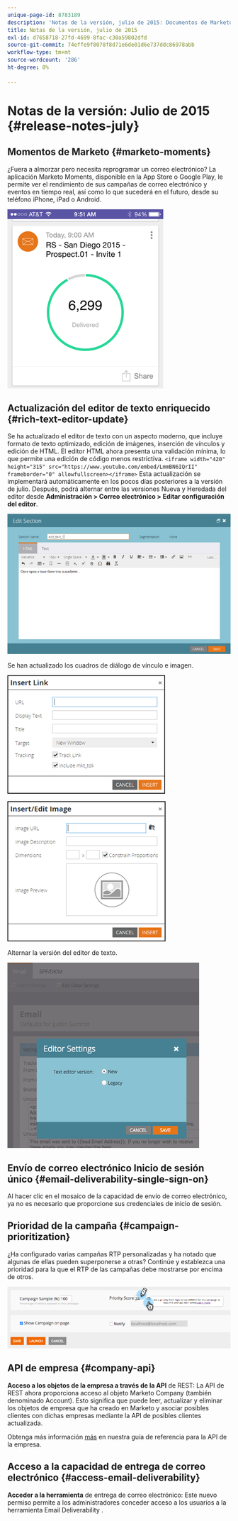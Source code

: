 ```yaml
---
unique-page-id: 8783189
description: 'Notas de la versión, julio de 2015: Documentos de Marketo: Documentación del producto'
title: Notas de la versión, julio de 2015
exl-id: d7658718-27fd-4699-8fac-c30a59802dfd
source-git-commit: 74effe9f8078f8d71e6de01d6e737ddc86978abb
workflow-type: tm+mt
source-wordcount: '286'
ht-degree: 0%

---
```


# Notas de la versión: Julio de 2015 {#release-notes-july}

## Momentos de Marketo {#marketo-moments}

¿Fuera a almorzar pero necesita reprogramar un correo electrónico? La aplicación Marketo Moments, disponible en la App Store o Google Play, le permite ver el rendimiento de sus campañas de correo electrónico y eventos en tiempo real, así como lo que sucederá en el futuro, desde su teléfono iPhone, iPad o Android.

![](assets/image2015-7-10-9-3a42-3a29.png)

## Actualización del editor de texto enriquecido {#rich-text-editor-update}

Se ha actualizado el editor de texto con un aspecto moderno, que incluye formato de texto optimizado, edición de imágenes, inserción de vínculos y edición de HTML. El editor HTML ahora presenta una validación mínima, lo que permite una edición de código menos restrictiva.
`<iframe width="420" height="315" src="https://www.youtube.com/embed/LmmBN6IQrII" frameborder="0" allowfullscreen></iframe>` Esta actualización se implementará automáticamente en los pocos días posteriores a la versión de julio. Después, podrá alternar entre las versiones Nueva y Heredada del editor desde **Administración > Correo electrónico > Editar configuración del editor**.

![](assets/image2015-7-10-9-3a42-3a44.png)

Se han actualizado los cuadros de diálogo de vínculo e imagen.

![](assets/image2015-7-10-9-3a42-3a57.png)

![](assets/image2015-7-10-9-3a43-3a20.png)

Alternar la versión del editor de texto.

![](assets/image2015-7-10-9-3a43-3a32.png)

## Envío de correo electrónico Inicio de sesión único {#email-deliverability-single-sign-on}

Al hacer clic en el mosaico de la capacidad de envío de correo electrónico, ya no es necesario que proporcione sus credenciales de inicio de sesión.

## Prioridad de la campaña {#campaign-prioritization}

¿Ha configurado varias campañas RTP personalizadas y ha notado que algunas de ellas pueden superponerse a otras? Continúe y establezca una prioridad para la que el RTP de las campañas debe mostrarse por encima de otros.

![](assets/image2015-7-9-20-3a20-3a58.png)

## API de empresa {#company-api}

**Acceso a los objetos de la empresa a través de la API** de REST: La API de REST ahora proporciona acceso al objeto Marketo Company (también denominado Account). Esto significa que puede leer, actualizar y eliminar los objetos de empresa que ha creado en Marketo y asociar posibles clientes con dichas empresas mediante la API de posibles clientes actualizada.

Obtenga más información [más](https://developers.marketo.com/documentation/company-api/) en nuestra guía de referencia para la API de la empresa.

## Acceso a la capacidad de entrega de correo electrónico {#access-email-deliverability}

**Acceder a la herramienta** de entrega de correo electrónico: Este nuevo permiso permite a los administradores conceder acceso a los usuarios a la herramienta Email Deliverability .
